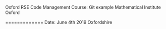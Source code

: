 Oxford RSE Code Management Course: 
Git example
Mathematical Institute
Oxford

=============
Date: June 4th 2019
Oxfordshire
